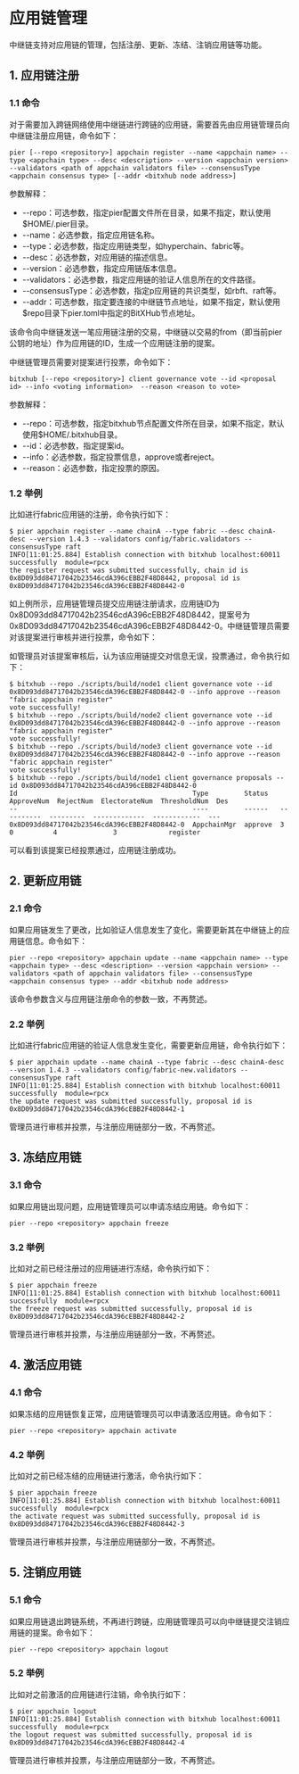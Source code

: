 # 应用链管理

中继链支持对应用链的管理，包括注册、更新、冻结、注销应用链等功能。

## 1. 应用链注册
### 1.1 命令
对于需要加入跨链网络使用中继链进行跨链的应用链，需要首先由应用链管理员向中继链注册应用链，命令如下：

```shell
pier [--repo <repository>] appchain register --name <appchain name> --type <appchain type> --desc <description> --version <appchain version> --validators <path of appchain validators file> --consensusType <appchain consensus type> [--addr <bitxhub node address>]
```
参数解释：
* --repo：可选参数，指定pier配置文件所在目录，如果不指定，默认使用$HOME/.pier目录。
* --name：必选参数，指定应用链名称。
* --type：必选参数，指定应用链类型，如hyperchain、fabric等。
* --desc：必选参数，对应用链的描述信息。
* --version：必选参数，指定应用链版本信息。
* --validators：必选参数，指定应用链的验证人信息所在的文件路径。
* --consensusType：必选参数，指定p应用链的共识类型，如rbft、raft等。
* --addr：可选参数，指定要连接的中继链节点地址，如果不指定，默认使用$repo目录下pier.toml中指定的BitXHub节点地址。

该命令向中继链发送一笔应用链注册的交易，中继链以交易的from（即当前pier公钥的地址）作为应用链的ID，生成一个应用链注册的提案。

中继链管理员需要对提案进行投票，命令如下：
```shell
bitxhub [--repo <repository>] client governance vote --id <proposal id> --info <voting information>  --reason <reason to vote>
```
参数解释：
* --repo：可选参数，指定bitxhub节点配置文件所在目录，如果不指定，默认使用$HOME/.bitxhub目录。
* --id：必选参数，指定提案id。
* --info：必选参数，指定投票信息，approve或者reject。
* --reason：必选参数，指定投票的原因。

### 1.2 举例
比如进行fabric应用链的注册，命令执行如下：
```shell
$ pier appchain register --name chainA --type fabric --desc chainA-desc --version 1.4.3 --validators config/fabric.validators --consensusType raft 
INFO[11:01:25.884] Establish connection with bitxhub localhost:60011 successfully  module=rpcx
the register request was submitted successfully, chain id is 0x8D093dd84717042b23546cdA396cEBB2F48D8442, proposal id is 0x8D093dd84717042b23546cdA396cEBB2F48D8442-0
```
如上例所示，应用链管理员提交应用链注册请求，应用链ID为0x8D093dd84717042b23546cdA396cEBB2F48D8442，提案号为0x8D093dd84717042b23546cdA396cEBB2F48D8442-0。中继链管理员需要对该提案进行审核并进行投票，命令如下：

如管理员对该提案审核后，认为该应用链提交对信息无误，投票通过，命令执行如下：
```shell
$ bitxhub --repo ./scripts/build/node1 client governance vote --id 0x8D093dd84717042b23546cdA396cEBB2F48D8442-0 --info approve --reason "fabric appchain register"
vote successfully!
$ bitxhub --repo ./scripts/build/node2 client governance vote --id 0x8D093dd84717042b23546cdA396cEBB2F48D8442-0 --info approve --reason "fabric appchain register"
vote successfully!
$ bitxhub --repo ./scripts/build/node3 client governance vote --id 0x8D093dd84717042b23546cdA396cEBB2F48D8442-0 --info approve --reason "fabric appchain register"
vote successfully!
$ bitxhub --repo ./scripts/build/node1 client governance proposals --id 0x8D093dd84717042b23546cdA396cEBB2F48D8442-0 
Id                                            Type         Status   ApproveNum  RejectNum  ElectorateNum  ThresholdNum  Des
--                                            ----         ------   ----------  ---------  -------------  ------------  ---
0x8D093dd84717042b23546cdA396cEBB2F48D8442-0  AppchainMgr  approve  3           0          4              3             register
```
可以看到该提案已经投票通过，应用链注册成功。

## 2. 更新应用链
### 2.1 命令
如果应用链发生了更改，比如验证人信息发生了变化，需要更新其在中继链上的应用链信息。命令如下：
```shell
pier --repo <repository> appchain update --name <appchain name> --type <appchain type> --desc <description> --version <appchain version> --validators <path of appchain validators file> --consensusType <appchain consensus type> --addr <bitxhub node address>
```

该命令参数含义与应用链注册命令的参数一致，不再赘述。

### 2.2 举例
比如进行fabric应用链的验证人信息发生变化，需要更新应用链，命令执行如下：
```shell
$ pier appchain update --name chainA --type fabric --desc chainA-desc --version 1.4.3 --validators config/fabric-new.validators --consensusType raft 
INFO[11:01:25.884] Establish connection with bitxhub localhost:60011 successfully  module=rpcx
the update request was submitted successfully, proposal id is 0x8D093dd84717042b23546cdA396cEBB2F48D8442-1
```

管理员进行审核并投票，与注册应用链部分一致，不再赘述。

## 3. 冻结应用链
### 3.1 命令
如果应用链出现问题，应用链管理员可以申请冻结应用链。命令如下：
```shell
pier --repo <repository> appchain freeze
```

### 3.2 举例
比如对之前已经注册过的应用链进行冻结，命令执行如下：
```shell
$ pier appchain freeze
INFO[11:01:25.884] Establish connection with bitxhub localhost:60011 successfully  module=rpcx
the freeze request was submitted successfully, proposal id is 0x8D093dd84717042b23546cdA396cEBB2F48D8442-2
```

管理员进行审核并投票，与注册应用链部分一致，不再赘述。


## 4. 激活应用链
### 4.1 命令
如果冻结的应用链恢复正常，应用链管理员可以申请激活应用链。命令如下：
```shell
pier --repo <repository> appchain activate
```

### 4.2 举例
比如对之前已经冻结的应用链进行激活，命令执行如下：
```shell
$ pier appchain freeze
INFO[11:01:25.884] Establish connection with bitxhub localhost:60011 successfully  module=rpcx
the activate request was submitted successfully, proposal id is 0x8D093dd84717042b23546cdA396cEBB2F48D8442-3
```

管理员进行审核并投票，与注册应用链部分一致，不再赘述。

## 5. 注销应用链
### 5.1 命令
如果应用链退出跨链系统，不再进行跨链，应用链管理员可以向中继链提交注销应用链的提案。命令如下：
```shell
pier --repo <repository> appchain logout
```

### 5.2 举例
比如对之前激活的应用链进行注销，命令执行如下：
```shell
$ pier appchain logout 
INFO[11:01:25.884] Establish connection with bitxhub localhost:60011 successfully  module=rpcx
the logout request was submitted successfully, proposal id is 0x8D093dd84717042b23546cdA396cEBB2F48D8442-4
```

管理员进行审核并投票，与注册应用链部分一致，不再赘述。
